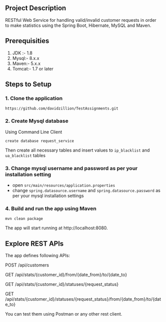## Project Description
RESTful Web Service for handling valid/invalid customer requests in order to make statistics using the Spring Boot, Hibernate, MySQL and Maven.

## Prerequisities

1. JDK :- 1.8
2. Mysql:- 8.x.x
3. Maven:- 5.x.x
4. Tomcat:- 1.7 or later

## Steps to Setup

### 1. Clone the application

``https://github.com/davidzillion/TestAssignments.git``

### 2. Create Mysql database

Using Command Line Client

``create database request_service``

Then create all necessary tables and insert values to ``ip_blacklist`` and ``ua_blacklist`` tables

### 3. Change mysql username and password as per your installation setting

* open ``src/main/resources/application.properties``
* change ``spring.datasource.username`` and ``spring.datasource.password`` as per your mysql installation settings

### 4. Build and run the app using Maven

``mvn clean package``

The app will start running at http://localhost:8080.

## Explore REST APIs

The app defines following APIs:

POST /api/customers

GET /api/stats/{customer_id}/from/{date_from}/to/{date_to}

GET /api/stats/{customer_id}/statuses/{request_status}

GET /api/stats/{customer_id}/statuses/{request_status}/from/{date_from}/to/{date_to}

You can test them using Postman or any other rest client.
